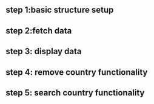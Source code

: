## step 1:basic structure setup
## step 2:fetch data
## step 3: display data
## step 4: remove country functionality
## step 5: search country functionality